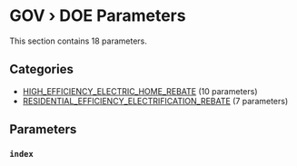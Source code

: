 # GOV › DOE Parameters

This section contains 18 parameters.

## Categories

- [HIGH_EFFICIENCY_ELECTRIC_HOME_REBATE](high_efficiency_electric_home_rebate/index.md) (10 parameters)
- [RESIDENTIAL_EFFICIENCY_ELECTRIFICATION_REBATE](residential_efficiency_electrification_rebate/index.md) (7 parameters)

## Parameters

### `index`

